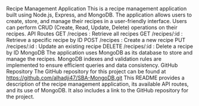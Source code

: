 Recipe Management Application
This is a recipe management application built using Node.js, Express, and MongoDB. The application allows users to create, store, and manage their recipes in a user-friendly interface. Users can perform CRUD (Create, Read, Update, Delete) operations on their recipes.
API Routes
GET /recipes : Retrieve all recipes
GET /recipes/:id : Retrieve a specific recipe by ID
POST /recipes : Create a new recipe
PUT /recipes/:id : Update an existing recipe
DELETE /recipes/:id : Delete a recipe by ID
MongoDB
The application uses MongoDB as its database to store and manage the recipes. MongoDB indexes and validation rules are implemented to ensure efficient queries and data consistency.
GitHub Repository
The GitHub repository for this project can be found at https://github.com/alhadji47/SBA-MongoDB.git
This README provides a description of the recipe management application, its available API routes, and its use of MongoDB. It also includes a link to the GitHub repository for the project.